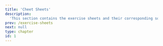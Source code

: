 ```yaml
---
title: 'Cheet Sheets'
description:
  'This section contains the exercise sheets and their corresponding solutions.'
prev: /exercise-sheets
next: null
type: chapter
id: 1
---
```



<exercise id="1" title="Notation, Definitions, Terms">
<object data="cheet-sheets/CheatSheet_i2ml_1.pdf" type="application/pdf" style="width:100%;height:480px">
    <embed src="cheet-sheets/CheatSheet_i2ml_1.pdf" type="application/pdf" />
</object>
</exercise>


<exercise id="2" title="Supervised Classification">
<object data="cheet-sheets/CheatSheet_i2ml_2.pdf" type="application/pdf" style="width:100%;height:480px">
    <embed src="cheet-sheets/CheatSheet_i2ml_2.pdf" type="application/pdf" />
</object>
</exercise>


<exercise id="3" title="Supervised Regression">
<object data="cheet-sheets/CheatSheet_i2ml_3.pdf" type="application/pdf" style="width:100%;height:480px">
    <embed src="cheet-sheets/CheatSheet_i2ml_3.pdf" type="application/pdf" />
</object>
</exercise>


<exercise id="4" title="Evaluation">
<object data="cheet-sheets/CheatSheet_i2ml_4.pdf" type="application/pdf" style="width:100%;height:480px">
    <embed src="cheet-sheets/CheatSheet_i2ml_4.pdf" type="application/pdf" />
</object>
</exercise>


<exercise id="5" title="Trees">
<object data="cheet-sheets/CheatSheet_i2ml_5.pdf" type="application/pdf" style="width:100%;height:480px">
    <embed src="cheet-sheets/CheatSheet_i2ml_5.pdf" type="application/pdf" />
</object>
</exercise>
